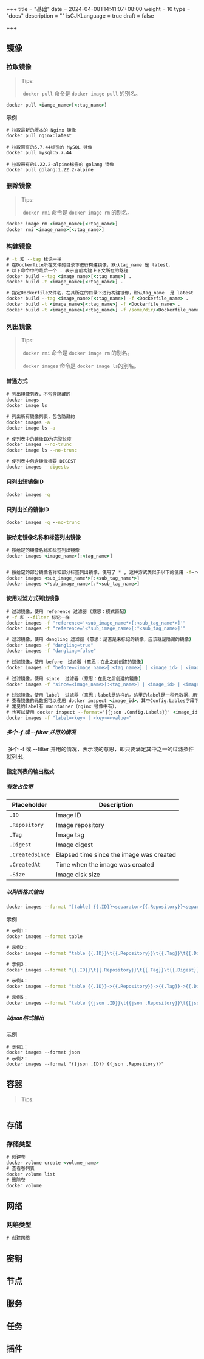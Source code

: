 +++
title = "基础"
date = 2024-04-08T14:41:07+08:00
weight = 10
type = "docs"
description = ""
isCJKLanguage = true
draft = false

+++

## 镜像

### 拉取镜像

> Tips:
>
> ​	`docker pull` 命令是 `docker image pull` 的别名。

```cmd
docker pull <iamge_name>[<:tag_name>]
```

示例

```
# 拉取最新的版本的 Nginx 镜像
docker pull nginx:latest

# 拉取带有的5.7.44标签的 MySQL 镜像
docker pull mysql:5.7.44

# 拉取带有的1.22.2-alpine标签的 golang 镜像
docker pull golang:1.22.2-alpine
```



### 删除镜像

> Tips:
>
> ​	`docker rmi` 命令是 `docker image rm` 的别名。

```cmd
docker image rm <image_name>[<:tag_name>]
docker rmi <image_name>[<:tag_name>]
```

### 构建镜像

```cmd
# -t 和 --tag 标记一样
# 在Dockerfile所在文件的目录下进行构建镜像，默认tag_name 是 latest，
# 以下命令中的最后一个 . 表示当前构建上下文所在的路径
docker build --tag <image_name>[<:tag_name>] .
docker build -t <image_name>[<:tag_name>] .

# 指定Dockerfile文件名，在其所在的目录下进行构建镜像，默认tag_name  是 latest
docker build --tag <image_name>[<:tag_name>] -f <Dockerfile_name> .
docker build -t <image_name>[<:tag_name>] -f <Dockerfile_name> .
docker build -t <image_name>[<:tag_name>] -f /some/dir/<Dockerfile_name>  /some/dir
```

### 列出镜像

> Tips:
>
> ​	`docker rmi` 命令是 `docker image rm` 的别名。
>
> ​	`docker images` 命令是 `docker image ls`的别名。

#### 普通方式

```cmd
# 列出镜像列表，不包含隐藏的
docker imags
docker image ls

# 列出所有镜像列表，包含隐藏的
docker images -a
docker image ls -a

# 使列表中的镜像ID为完整长度
docker images --no-trunc
docker image ls --no-trunc

# 使列表中包含镜像摘要 DIGEST
docker images --digests
```

#### 只列出短镜像ID

```cmd
docker images -q
```

#### 只列出长的镜像ID
```cmd
docker images -q --no-trunc
```

#### 按给定镜像名称和标签列出镜像

```cmd
# 按给定的镜像名称和标签列出镜像
docker images <image_name>[:<tag_name>]


# 按给定的部分镜像名称和部分标签列出镜像，使用了 * , 这种方式类似于以下的使用 -f=reference 标记的命令
docker images <sub_image_name*>[:<sub_tag_name*>]
docker images <*sub_image_name>[:*<sub_tag_name>]


```

#### 使用过滤方式列出镜像

```cmd
# 过滤镜像，使用 reference 过滤器 (意思：模式匹配)
# -f 和 --filter 标记一样
docker images -f "reference='<sub_image_name*>[:<sub_tag_name*>]'"
docker images -f "reference='<*sub_image_name>[:*<sub_tag_name>]'"

# 过滤镜像，使用 dangling 过滤器 (意思：是否是未标记的镜像，应该就是隐藏的镜像)
docker images -f "dangling=true"
docker images -f "dangling=false"

# 过滤镜像，使用 before  过滤器 (意思：在此之前创建的镜像)
docker images -f "before=<image_name>[:<tag_name>] | <image_id> | <image_name@digest>"

# 过滤镜像，使用 since  过滤器 (意思：在此之后创建的镜像)
docker images -f "since=<image_name>[:<tag_name>] | <image_id> | <image_name@digest>"

# 过滤镜像，使用 label  过滤器 (意思：label是这样的。这里的label是一种元数据，用于向镜像中添加自定义的信息，
# 查看镜像的元数据可以使用 docker inspect <image_id>，其中Config.Lables字段下的字段就是label，
# 常见的label有 maintainer（nginx 镜像中有），
# 也可以使用 docker inspect --format='{{json .Config.Labels}}' <image_id> 获取到这些label)
docker images -f "label=<key> | <key>=<value>"
```

##### 多个  -f 或 --filter 并用的情况

​	多个  -f 或 --filter 并用的情况，表示或的意思，即只要满足其中之一的过滤条件就列出。

#### 指定列表的输出格式

##### 有效占位符

| Placeholder     | Description                              |
| --------------- | ---------------------------------------- |
| `.ID`           | Image ID                                 |
| `.Repository`   | Image repository                         |
| `.Tag`          | Image tag                                |
| `.Digest`       | Image digest                             |
| `.CreatedSince` | Elapsed time since the image was created |
| `.CreatedAt`    | Time when the image was created          |
| `.Size`         | Image disk size                          |

##### 以列表格式输出

```cmd
docker images --format "[table] {{.ID}}<separator>{{.Repository}}<separator>{{.Tag}}<separator>{{.Digest}}<separator>{{.CreatedSince}}<separator>{{.CreatedAt}}<separator>{{.Size}}"
```

示例

```cmd
# 示例1：
docker images --format table

# 示例2：
docker images --format "table {{.ID}}\t{{.Repository}}\t{{.Tag}}\t{{.Digest}}\t{{.CreatedSince}}\t{{.CreatedAt}}\t{{.Size}}"

# 示例3：
docker images --format "{{.ID}}\t{{.Repository}}\t{{.Tag}}\t{{.Digest}}\t{{.CreatedSince}}\t{{.CreatedAt}}\t{{.Size}}"

# 示例4：
docker images --format "table {{.ID}}->{{.Repository}}->{{.Tag}}->{{.Digest}}->{{.CreatedSince}}->{{.CreatedAt}}->{{.Size}}"

# 示例5：
docker images --format "table {{json .ID}}\t{{json .Repository}}\t{{json .Size}}"
```



##### 以json格式输出

示例

```
# 示例1：
docker images --format json
# 示例2：
docker images --format "{{json .ID}} {{json .Repository}}"
```



## 容器

> Tips:
>
> 

```cmd

```



## 存储

### 存储类型

```cmd
# 创建卷
docker volume create <volume_name>
# 查看卷列表
docker volume list
# 删除卷
docker volume 
```



## 网络

### 网络类型

```cmd
# 创建网络

```



## 密钥



## 节点



## 服务



## 任务



## 插件

